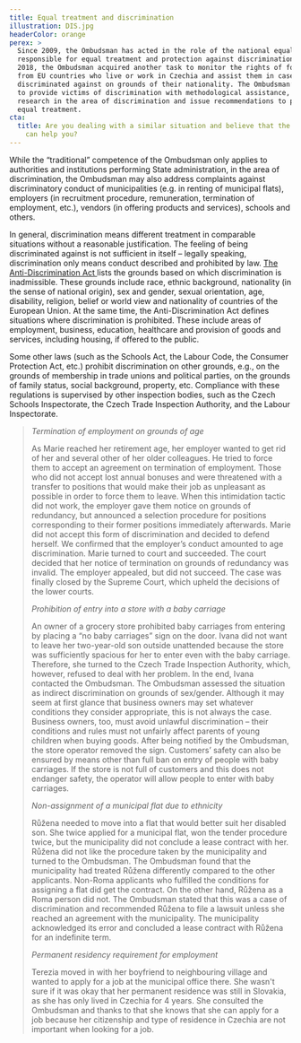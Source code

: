 ```yaml
---
title: Equal treatment and discrimination
illustration: DIS.jpg
headerColor: orange
perex: >
  Since 2009, the Ombudsman has acted in the role of the national equality body
  responsible for equal treatment and protection against discrimination. In
  2018, the Ombudsman acquired another task to monitor the rights of foreigners
  from EU countries who live or work in Czechia and assist them in case they are
  discriminated against on grounds of their nationality. The Ombudsman’s goal is
  to provide victims of discrimination with methodological assistance, conduct
  research in the area of discrimination and issue recommendations to promote
  equal treatment.
cta:
  title: Are you dealing with a similar situation and believe that the Ombudsman
    can help you?
---
```

While the “traditional” competence of the Ombudsman only applies to authorities and institutions performing State administration, in the area of discrimination, the Ombudsman may also address complaints against discriminatory conduct of municipalities (e.g. in renting of municipal flats), employers (in recruitment procedure, remuneration, termination of employment, etc.), vendors (in offering products and services), schools and others.

In general, discrimination means different treatment in comparable situations without a reasonable justification. The feeling of being discriminated against is not sufficient in itself – legally speaking, discrimination only means conduct described and prohibited by law. [The Anti-Discrimination Act ](https://www.ochrance.cz/uploads-import/DISKRIMINACE/pravni_predpisy/Anti-discrimination-Act.pdf)lists the grounds based on which discrimination is inadmissible. These grounds include race, ethnic background, nationality (in the sense of
national origin), sex and gender, sexual orientation, age, disability, religion, belief or world view and nationality of countries of the European Union. At the same time, the Anti-Discrimination Act defines situations where discrimination is prohibited. These include areas of employment, business, education, healthcare and provision of goods and services, including housing, if offered to the public.

Some other laws (such as the Schools Act, the Labour Code, the Consumer Protection Act, etc.) prohibit discrimination on other grounds, e.g., on the grounds of membership in trade unions and political parties, on the grounds of family status, social background, property, etc. Compliance with these regulations is supervised by other inspection bodies, such as the Czech Schools Inspectorate, the Czech Trade Inspection Authority, and the Labour Inspectorate.



> *Termination of employment on grounds of age*
>
> As Marie reached her retirement age, her employer wanted to get rid of her and several other of her older colleagues. He tried to force them to accept an agreement on termination of employment. Those who did not accept lost annual bonuses and were threatened with a transfer to positions that would make their job as unpleasant as possible in order to force them to leave. When this intimidation tactic did not work, the employer gave them notice on grounds of redundancy, but announced a selection procedure for positions corresponding to their former positions immediately afterwards. Marie did not accept this form of discrimination and decided to defend herself. We confirmed that the employer’s conduct amounted to age discrimination. Marie turned to court and succeeded. The court decided that her notice of termination on grounds of redundancy was invalid. The employer appealed, but did not succeed. The case was finally closed by the Supreme Court, which upheld the decisions of the lower courts.
>
> *Prohibition of entry into a store with a baby carriage*
>
> An owner of a grocery store prohibited baby carriages from entering by placing a “no baby carriages” sign on the door. Ivana did not want to leave her two-year-old son outside unattended because the store was sufficiently spacious for her to enter even with the baby carriage. Therefore, she turned to the Czech Trade Inspection Authority, which, however, refused to deal with her problem. In the end, Ivana contacted the Ombudsman. The Ombudsman assessed the situation as indirect discrimination on grounds of sex/gender. Although it may seem at first glance that business owners may set whatever conditions they consider appropriate, this is not always the case. Business owners, too, must avoid unlawful discrimination – their conditions and rules must not unfairly affect parents of young children when buying goods. After being notified by the Ombudsman, the store operator removed the sign. Customers’ safety can also be ensured by means other than full ban on entry of people with baby carriages. If the store is not full of customers and this does not endanger safety, the operator will allow people to enter with baby carriages.
>
> *Non-assignment of a municipal flat due to ethnicity*
>
> Růžena needed to move into a flat that would better suit her disabled son. She twice applied for a municipal flat, won the tender procedure twice, but the municipality did not conclude a lease contract with her. Růžena did not like the procedure taken by the municipality and turned to the Ombudsman. The Ombudsman found that the municipality had treated Růžena differently compared to the other applicants. Non-Roma applicants who fulfilled the conditions for assigning a flat did get the contract. On the other hand, Růžena as a Roma person did not. The Ombudsman stated that this was a case of discrimination and recommended Růžena to file a lawsuit unless she reached an agreement with the municipality. The municipality acknowledged its error and concluded a lease contract with Růžena for an indefinite term.
>
>
> *Permanent residency requirement for employment*
>
> Terezia moved in with her boyfriend to neighbouring village and wanted to apply for a job at the municipal office there. She wasn't sure if it was okay that her permanent residence was still in Slovakia, as she has only lived in Czechia for 4 years. She consulted the Ombudsman and thanks to that she knows that she can apply for a job because her citizenship and type of residence in Czechia are not important when looking for a job.
